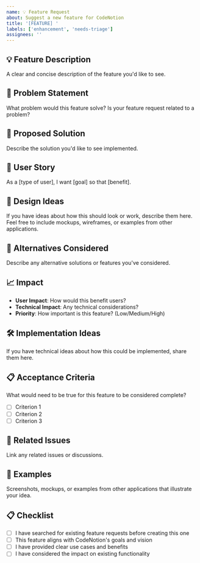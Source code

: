 ```yaml
---
name: 💡 Feature Request
about: Suggest a new feature for CodeNotion
title: '[FEATURE] '
labels: ['enhancement', 'needs-triage']
assignees: ''
---
```


## 💡 Feature Description

A clear and concise description of the feature you'd like to see.

## 🎯 Problem Statement

What problem would this feature solve? Is your feature request related to a problem?

## 💭 Proposed Solution

Describe the solution you'd like to see implemented.

## 🔄 User Story

As a [type of user], I want [goal] so that [benefit].

## 🎨 Design Ideas

If you have ideas about how this should look or work, describe them here.
Feel free to include mockups, wireframes, or examples from other applications.

## 🔀 Alternatives Considered

Describe any alternative solutions or features you've considered.

## 📈 Impact

- **User Impact**: How would this benefit users?
- **Technical Impact**: Any technical considerations?
- **Priority**: How important is this feature? (Low/Medium/High)

## 🛠️ Implementation Ideas

If you have technical ideas about how this could be implemented, share them here.

## 📋 Acceptance Criteria

What would need to be true for this feature to be considered complete?

- [ ] Criterion 1
- [ ] Criterion 2
- [ ] Criterion 3

## 🔗 Related Issues

Link any related issues or discussions.

## 📸 Examples

Screenshots, mockups, or examples from other applications that illustrate your idea.

## 📋 Checklist

- [ ] I have searched for existing feature requests before creating this one
- [ ] This feature aligns with CodeNotion's goals and vision
- [ ] I have provided clear use cases and benefits
- [ ] I have considered the impact on existing functionality